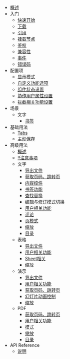 * [概述](/README.md)
* 入门
  * [快速开始](/base/quick-start.md)
  * [下载](/base/download.md)
  * [引用](/base/import.md)
  * [挂载节点](/base/mount.md)
  * [鉴权](/base/auth.md)
  * [兼容性](/base/compatibility.md)
  * [事件](/base/event.md)
  * [错误码](/base/error.md)
* 配置项
  * [显示模式](/custom/mode.md)
  * [自定义功能选项](/custom/options.md)
  * [组件状态设置](/custom/component-state.md)
  * [协作用户属性设置](/custom/cooper-user.md)
  * [拦截相关功能设置](/custom/intercept.md)
* 场景
  * 文字
    * [书签](/scenes/word/bookmark.md)
* 基础用法
  * [Tabs](/base/tabs.md)
  * [主动保存](/base/save.md)
* 高级用法
  * [概述](/advance/index.md)
  * [!!注意事项](/advance/warn.md)
  * 文字
    * [导出文件](/advance/word/export.md)
    * [获取页码、跳转页](/advance/word/page.md)
    * [内容控件](/advance/word/content.md)
    * [书签功能](/advance/word/bookmark.md)
    * [查找替换](/advance/word/text.md)
    * [编辑与修订模式切换](/advance/word/edit_status.md)
    * [用户相关功能](/advance/word/user.md)
    * [评论](/advance/word/comment.md)
    * [页模式](/advance/word/page_mode.md)
    * [缩放](/advance/word/zoom.md)
    * [目录](/advance/word/docMap.md)
  * 表格
    * [导出文件](/advance/excel/export.md)
    * [用户相关功能](/advance/excel/user.md)
    * [Sheet相关](/advance/excel/sheet.md)
    * [缩放](/advance/excel/zoom.md)
  * 演示
    * [导出文件](/advance/ppt/export.md)
    * [用户相关功能](/advance/ppt/user.md)
    * [获取页码、跳转页](/advance/ppt/page.md)
    * [幻灯片动画控制](/advance/ppt/annimation.md)
    * [缩放](/advance/ppt/zoom.md)
  * PDF
    * [获取页码、跳转页](/advance/pdf/page.md)
    * [用户相关功能](/advance/pdf/user.md)
    * [模式](/advance/pdf/mode.md)
    * [缩放](/advance/pdf/zoom.md)
    * [目录](/advance/pdf/docMap.md)
* API Reference
  * [说明](/api/index.md)
